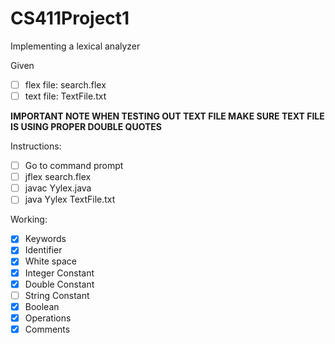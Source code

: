 # CS411Project1
Implementing a lexical analyzer

Given 
- [ ] flex file: search.flex
- [ ] text file: TextFile.txt
 
 **IMPORTANT NOTE WHEN TESTING OUT TEXT FILE MAKE SURE TEXT FILE IS USING PROPER DOUBLE QUOTES** 
 
Instructions:
- [ ] Go to command prompt
- [ ] jflex search.flex
- [ ] javac Yylex.java
- [ ] java Yylex TextFile.txt

Working:
- [X] Keywords
- [X] Identifier
- [X] White space
- [X] Integer Constant
- [X] Double Constant
- [ ] String Constant
- [X] Boolean
- [X] Operations
- [X] Comments
